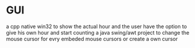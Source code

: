 # GUI 
 a cpp  native win32 to show the actual hour and the user have the option to give his own hour and start counting 
 a java swing/awt project to change the mouse cursor for evry embeded mouse cursors  or create a own cursor 
